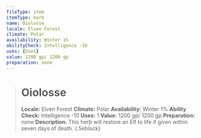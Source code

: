 ```yaml
---
fileType: item
itemType: herb
name: Oiolosse
locale: Elven Forest
climate: Polar
availability: Winter 1%
abilityCheck: Intelligence -10
uses: {Uses}
value: 1200 gp/ 1200 gp
preparation: none
---
```

>#  Oiolosse
>
> **Locale:** Elven Forest
> **Climate:** Polar
> **Availability:** Winter 1%
> **Ability Check:** Intelligence -10
> **Uses:** 1
> **Value:** 1200 gp/ 1200 gp
> **Preparation:** none
> **Description:** This herb will restore an Elf to life if given within seven days of death.
{.5eblock}

